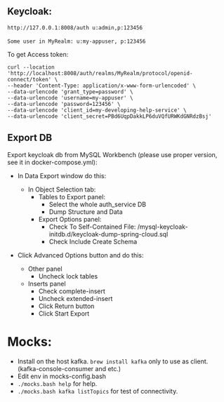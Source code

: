 ## Keycloak:
`http://127.0.0.1:8008/auth u:admin,p:123456`
<br><br>
`Some user in MyRealm: u:my-appuser, p:123456`

To get Access token:<br>
````
curl --location 'http://localhost:8008/auth/realms/MyRealm/protocol/openid-connect/token' \
--header 'Content-Type: application/x-www-form-urlencoded' \
--data-urlencode 'grant_type=password' \
--data-urlencode 'username=my-appuser' \
--data-urlencode 'password=123456' \
--data-urlencode 'client_id=my-developing-help-service' \
--data-urlencode 'client_secret=PBd6UqpDakkLP6duVQfURWKdGNRdzBsj'
````



## Export DB

Export keycloak db from MySQL Workbench (please use proper version, see it in docker-compose.yml):


- In Data Export window do this:

    - In Object Selection tab:
        - Tables to Export panel:
            - Select the whole auth_service DB
            - Dump Structure and Data
        - Export Options panel:
            - Check To Self-Contained File: <your-repos-dir>/mysql-keycloak-initdb.d/keycloak-dump-spring-cloud.sql
            - Check Include Create Schema
- Click Advanced Options button and do this:
    - Other panel
        - Uncheck lock tables
    - Inserts panel
        - Check complete-insert
        - Uncheck extended-insert
        - Click Return button
        - Click Start Export




# Mocks:
- Install on the host kafka. `brew install kafka` only to use as client. (kafka-console-consumer and etc.)
- Edit env in mocks-config.bash
- `./mocks.bash help` for help.
- `./mocks.bash kafka listTopics` for test of connectivity.
